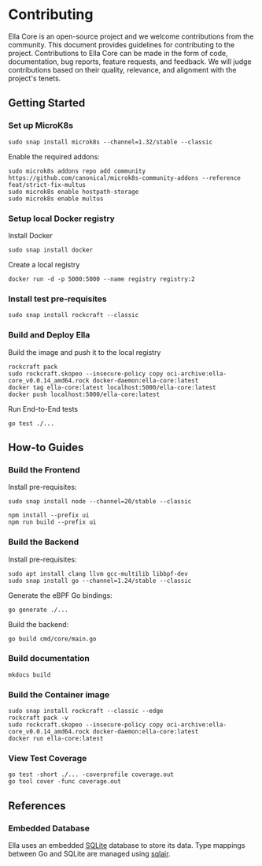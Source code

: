 # Contributing

Ella Core is an open-source project and we welcome contributions from the community. This document provides guidelines for contributing to the project. Contributions to Ella Core can be made in the form of code, documentation, bug reports, feature requests, and feedback. We will judge contributions based on their quality, relevance, and alignment with the project's tenets.

## Getting Started

### Set up MicroK8s

```shell
sudo snap install microk8s --channel=1.32/stable --classic
```

Enable the required addons:
```shell
sudo microk8s addons repo add community https://github.com/canonical/microk8s-community-addons --reference feat/strict-fix-multus
sudo microk8s enable hostpath-storage
sudo microk8s enable multus
```

### Setup local Docker registry

Install Docker

```shell
sudo snap install docker
```

Create a local registry

```shell
docker run -d -p 5000:5000 --name registry registry:2
```

### Install test pre-requisites

```shell
sudo snap install rockcraft --classic
```

### Build and Deploy Ella

Build the image and push it to the local registry

```shell
rockcraft pack
sudo rockcraft.skopeo --insecure-policy copy oci-archive:ella-core_v0.0.14_amd64.rock docker-daemon:ella-core:latest
docker tag ella-core:latest localhost:5000/ella-core:latest
docker push localhost:5000/ella-core:latest
```

Run End-to-End tests

```shell
go test ./...
```

## How-to Guides

### Build the Frontend

Install pre-requisites:

```shell
sudo snap install node --channel=20/stable --classic
```

```shell
npm install --prefix ui
npm run build --prefix ui
```

### Build the Backend

Install pre-requisites:

```shell
sudo apt install clang llvm gcc-multilib libbpf-dev
sudo snap install go --channel=1.24/stable --classic
```

Generate the eBPF Go bindings:

```shell
go generate ./...
```

Build the backend:

```shell
go build cmd/core/main.go
```

### Build documentation

```shell
mkdocs build
```

### Build the Container image

```shell
sudo snap install rockcraft --classic --edge
rockcraft pack -v
sudo rockcraft.skopeo --insecure-policy copy oci-archive:ella-core_v0.0.14_amd64.rock docker-daemon:ella-core:latest
docker run ella-core:latest
```

### View Test Coverage

```shell
go test -short ./... -coverprofile coverage.out
go tool cover -func coverage.out
```

## References

### Embedded Database

Ella uses an embedded [SQLite](https://www.sqlite.org/) database to store its data. Type mappings between Go and SQLite are managed using [sqlair](https://github.com/canonical/sqlair).

